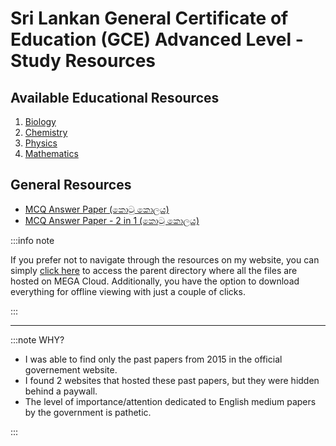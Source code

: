 # Sri Lankan General Certificate of Education (GCE) Advanced Level - Study Resources

## Available Educational Resources

1. [Biology](./biology)
2. [Chemistry](./chemistry)
3. [Physics](./physics)
4. [Mathematics](./maths)

## General Resources

- [MCQ Answer Paper (කොටු කොලය)](https://mega.nz/file/sjRwiTwZ#aD4Z37ltF3NJwm3DMZOTCEjHkEkq0wFsjLL-Wn2xdsI)
- [MCQ Answer Paper - 2 in 1 (කොටු කොලය)](https://mega.nz/file/0vARDLbA#L2280mQkIEhbtFbh8A127qWsq-gLfsUBtgQhE1ch_qs)

:::info note

If you prefer not to navigate through the resources on my website, you can simply [click here](https://mega.nz/folder/IyB3yJaD#4WHgO-lEkZQn7mx6tNFugg) to access the parent directory where all the files are hosted on MEGA Cloud. Additionally, you have the option to download everything for offline viewing with just a couple of clicks.

:::

---

:::note WHY?

- I was able to find only the past papers from 2015 in the official governement website.
- I found 2 websites that hosted these past papers, but they were hidden behind a paywall.
- The level of importance/attention dedicated to English medium papers by the government is pathetic.

:::
